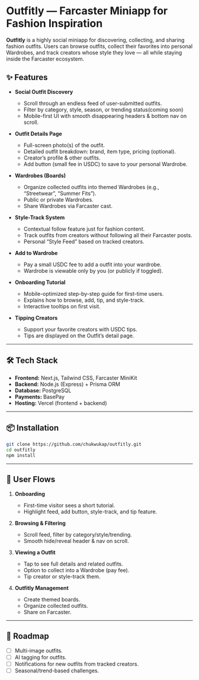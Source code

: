 # Outfitly — Farcaster Miniapp for Fashion Inspiration

**Outfitly** is a highly social miniapp for discovering, collecting, and sharing fashion outfits.
Users can browse outfits, collect their favorites into personal Wardrobes, and track creators whose style they love — all while staying inside the Farcaster ecosystem.

## ✨ Features

- **Social Outfit Discovery**
  - Scroll through an endless feed of user-submitted outfits.
  - Filter by category, style, season, or trending status(coming soon)
  - Mobile-first UI with smooth disappearing headers & bottom nav on scroll.

- **Outfit Details Page**
  - Full-screen photo(s) of the outfit.
  - Detailed outfit breakdown: brand, item type, pricing (optional).
  - Creator’s profile & other outfits.
  - Add button (small fee in USDC) to save to your personal Wardrobe.

- **Wardrobes (Boards)**
  - Organize collected outfits into themed Wardrobes (e.g., “Streetwear”, “Summer Fits”).
  - Public or private Wardrobes.
  - Share Wardrobes via Farcaster cast.

- **Style-Track System**
  - Contextual follow feature just for fashion content.
  - Track outfits from creators without following all their Farcaster posts.
  - Personal “Style Feed” based on tracked creators.

- **Add to Wardrobe**
  - Pay a small USDC fee to add a outfit into your wardrobe.
  - Wardrobe is viewable only by you (or publicly if toggled).

- **Onboarding Tutorial**
  - Mobile-optimized step-by-step guide for first-time users.
  - Explains how to browse, add, tip, and style-track.
  - Interactive tooltips on first visit.

- **Tipping Creators**
  - Support your favorite creators with USDC tips.
  - Tips are displayed on the Outfit’s detail page.

---

## 🛠 Tech Stack

- **Frontend:** Next.js, Tailwind CSS, Farcaster MiniKit
- **Backend:** Node.js (Express) + Prisma ORM
- **Database:** PostgreSQL
- **Payments:** BasePay
- **Hosting:** Vercel (frontend + backend)

---

## 📦 Installation

```bash
git clone https://github.com/chukwukap/outfitly.git
cd outfitly
npm install
```

---

## 🎯 User Flows

1. **Onboarding**
   - First-time visitor sees a short tutorial.
   - Highlight feed, add button, style-track, and tip feature.

2. **Browsing & Filtering**
   - Scroll feed, filter by category/style/trending.
   - Smooth hide/reveal header & nav on scroll.

3. **Viewing a Outfit**
   - Tap to see full details and related outfits.
   - Option to collect into a Wardrobe (pay fee).
   - Tip creator or style-track them.

4. **Outfitly Management**
   - Create themed boards.
   - Organize collected outfits.
   - Share on Farcaster.

---

## 🔮 Roadmap

- [ ] Multi-image outfits.
- [ ] AI tagging for outfits.
- [ ] Notifications for new outfits from tracked creators.
- [ ] Seasonal/trend-based challenges.
